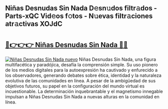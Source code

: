 ## Niñas Desnudas Sin Nada D𝚎sn𝚞dos filtr𝚊dos - Parts-xQC Vid𝚎os f𝚘tos - N𝚞evas filtr𝚊ciones atr𝚊ctivas XOJdC

# <h2><a href="http://mb1jx23.tromn.icu/?c=Ni%c3%b1as+Desnudas+Sin+Nada">🔗👉👉👉 Niñas Desnudas Sin Nada 🔗🔗</a></h2>

[![Niñas Desnudas Sin Nada nuevo](https://i.imgur.com/pEAQMta.gif)](http://mb1jx23.tromn.icu/?c=Ni%c3%b1as+Desnudas+Sin+Nada)
Niñas Desnudas Sin Nada, una figura multifacética y paradójica, desafía la comprensión simple. Su uso pionero de los medios digitales para la autoexpresión ha cautivado y enfurecido a los observadores, generando debates sobre ética, identidad y la naturaleza evolutiva de las comunidades en línea. A pesar de la ambigüedad de sus objetivos futuros, su papel en la configuración del mundo virtual es incuestionable. La determinación inquebrantable y el magnetismo innegable impulsan a Niñas Desnudas Sin Nada a nuevas alturas en la comunidad en línea.
